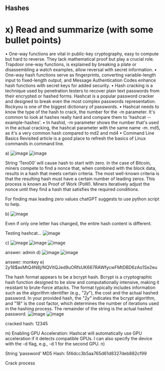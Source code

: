 ## Hashes

# x) Read and summarize (with some bullet points)
•	One-way functions are vital in public-key cryptography, easy to compute but hard to reverse. They lack mathematical proof but play a crucial role. Trapdoor one-way functions, is explained by breaking a plate or disassembling a watch examples, allow reversal with secret information.
•	One-way hash functions serve as fingerprints, converting variable-length input to fixed-length output, and Message Authentication Codes enhance hash functions with secret keys for added security.
•	Hash cracking is a technique used by penetration testers to recover plain text passwords from their encrypted or hashed forms. Hashcat is a popular password cracker and designed to break even the most complex passwords representation. Rockyou is one of the biggest dictionary of passwords.
•	Hashcat needs to know the type of the hash to crack, the number for the -m parameter. It's common to look at hashes really hard and compare them to 'hashcat --example-hashes'.
•	In hashid, -m parameter shows the number that's used in the actual cracking, the hashcat parameter with the same name -m. md5, as it's a very common hash compared to md2 and md4
•	Command Line Basics Revisited article is a good place to refresh the basics of Linux commands in command line.

a)
![image](https://github.com/kateriiname/ICT-Security-Basics/assets/51989896/ea33853a-1639-4884-996e-4374e2048dcf)
![image](https://github.com/kateriiname/ICT-Security-Basics/assets/51989896/da3d8da2-8dde-4156-8bab-576e7969683a)


String ‘Tero00’ will cause hash to start with zero.
In the case of Bitcoin, miners compete to find a nonce that, when combined with the block data, results in a hash that meets certain criteria. The most well-known criteria is that the resulting hash must have a certain number of leading zeros. This process is known as Proof of Work (PoW). Miners iteratively adjust the nonce until they find a hash that satisfies the required conditions.

For finding max leading zero values chatGPT suggests to use python script to help.

b)
![image](https://github.com/kateriiname/ICT-Security-Basics/assets/51989896/4ee653c4-89f4-4891-b8e3-7d051d025696)

Even if only one letter has changed, the entire hash content is different.

Testing hashcat…
![image](https://github.com/kateriiname/ICT-Security-Basics/assets/51989896/195b527e-0b5c-4304-b02f-c41969b2695e)

c)
![image](https://github.com/kateriiname/ICT-Security-Basics/assets/51989896/16829730-f158-42f8-bcf9-c73b3a53d1be)
![image](https://github.com/kateriiname/ICT-Security-Basics/assets/51989896/0f216387-c991-4bd9-9bcd-5ea3fc6a692f)
![image](https://github.com/kateriiname/ICT-Security-Basics/assets/51989896/cdf25a51-27e8-4240-a7a3-a93f0d48533f)

answer: admin
d)
![image](https://github.com/kateriiname/ICT-Security-Basics/assets/51989896/31bb1b37-dad7-4397-9768-b26f2e679b04)
![image](https://github.com/kateriiname/ICT-Security-Basics/assets/51989896/34d536b1-394c-4413-84a4-54cf696ac917)

answer: monkey
e)
$2y$18$axMtQ4N8j/NQVItQJed9uORfsUK667RAWfycwFMtDBD6zAo1Se2eu

The hash format appears to be a bcrypt hash. Bcrypt is a cryptographic hash function designed to be slow and computationally intensive, making it resistant to brute-force attacks. The format typically
includes information such as the algorithm identifier (e.g., &quot;$2y$&quot;), the cost and the actual hashed password.
In your provided hash, the &quot;$2y$&quot; indicates the bcrypt algorithm, and &quot;18&quot; is the cost factor, which determines the number of iterations used in the hashing process. The remainder of the string is the actual hashed password.
![image](https://github.com/kateriiname/ICT-Security-Basics/assets/51989896/c8d12506-d8df-4396-8be7-38d89c6f4cd6)
![image](https://github.com/kateriiname/ICT-Security-Basics/assets/51989896/248ddf11-abd1-4c7e-9b0c-bc20d66e4f92)

cracked hash: 12345

m)
Enabling GPU Acceleration:
Hashcat will automatically use GPU acceleration if it detects compatible GPUs. I can also specify the
device with the -d flag, e.g., -d 1 for the second GPU.
n)

String &#39;password&#39;
MD5 Hash: 5f4dcc3b5aa765d61d8327deb882cf99

Crack process
